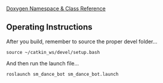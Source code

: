 <a href="https://reelrbtx.github.io/SMACC/master/html/namespacesm__dance__bot.html">Doxygen Namespace & Class Reference</a>

<h2>Operating Instructions</h2>
After you build, remember to source the proper devel folder...

```
source ~/catkin_ws/devel/setup.bash
```

And then run the launch file...

```
roslaunch sm_dance_bot sm_dance_bot.launch
```
